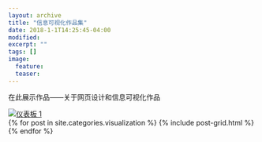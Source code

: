```yaml
---
layout: archive
title: "信息可视化作品集"
date: 2018-1-1T14:25:45-04:00
modified:
excerpt: ""
tags: []
image: 
  feature:
  teaser:
---
```


在此展示作品——关于网页设计和信息可视化作品
<div class='tableauPlaceholder' id='viz1515147840755' style='position: relative'>
	<noscript><a href='#'><img alt='仪表板 1 ' src='https:&#47;&#47;public.tableau.com&#47;static&#47;images&#47;1_&#47;1_5271&#47;1_1&#47;1_rss.png' style='border: none' /></a>
	</noscript>
	<object class='tableauViz'  style='display:none;'><param name='host_url' value='https%3A%2F%2Fpublic.tableau.com%2F' /> <param name='embed_code_version' value='3' /> <param name='site_root' value='' /><param name='name' value='1_5271&#47;1_1' /><param name='tabs' value='no' /><param name='toolbar' value='yes' /><param name='static_image' value='https:&#47;&#47;public.tableau.com&#47;static&#47;images&#47;1_&#47;1_5271&#47;1_1&#47;1.png' /> <param name='animate_transition' value='yes' /><param name='display_static_image' value='yes' /><param name='display_spinner' value='yes' /><param name='display_overlay' value='yes' /><param name='display_count' value='yes' /><param name='filter' value='publish=yes' />
	</object>
</div>
<script type='text/javascript'>                    var divElement = document.getElementById('viz1515147840755');                    var vizElement = divElement.getElementsByTagName('object')[0];                    vizElement.style.width='1000px';vizElement.style.height='827px';                    var scriptElement = document.createElement('script');                    scriptElement.src = 'https://public.tableau.com/javascripts/api/viz_v1.js';                    vizElement.parentNode.insertBefore(scriptElement, vizElement);
</script>


<div class="tiles">
{% for post in site.categories.visualization %}
  {% include post-grid.html %}
{% endfor %}